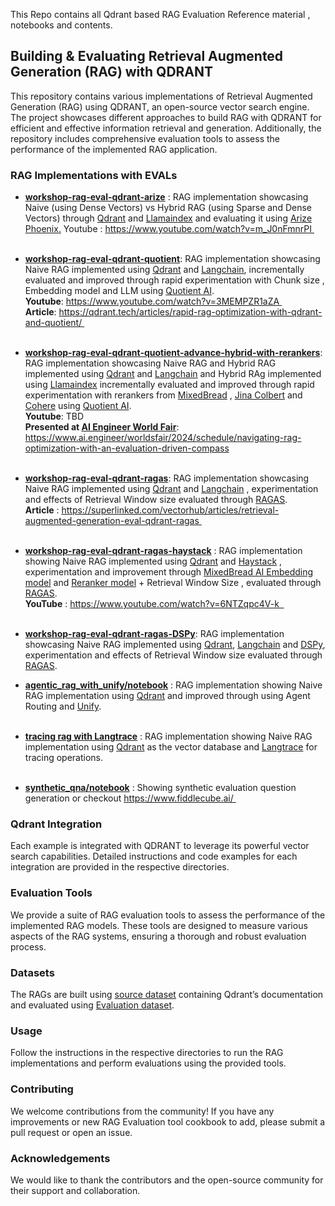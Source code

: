 This Repo contains all Qdrant based RAG Evaluation Reference material , notebooks and contents.
## Building & Evaluating Retrieval Augmented Generation (RAG) with QDRANT

This repository contains various implementations of Retrieval Augmented Generation (RAG) using QDRANT, an open-source vector search engine. The project showcases different approaches to build RAG with QDRANT for efficient and effective information retrieval and generation. Additionally, the repository includes comprehensive evaluation tools to assess the performance of the implemented RAG application.

### RAG Implementations with EVALs

- **[workshop-rag-eval-qdrant-arize](https://github.com/qdrant/qdrant-rag-eval/tree/master/workshop-rag-eval-qdrant-arize)** : RAG implementation showcasing Naive (using Dense Vectors) vs Hybrid RAG (using Sparse and Dense Vectors) through [Qdrant](https://qdrant.tech/) and [Llamaindex](https://www.llamaindex.ai/) and evaluating it using [Arize Phoenix.](https://phoenix.arize.com/) Youtube : https://www.youtube.com/watch?v=m_J0nFmnrPI <br/><br/>

- **[workshop-rag-eval-qdrant-quotient](https://github.com/qdrant/qdrant-rag-eval/tree/master/workshop-rag-eval-qdrant-quotient)**: RAG implementation showcasing Naive RAG implemented using [Qdrant](https://qdrant.tech/) and [Langchain](https://www.langchain.com/), incrementally evaluated and improved through rapid experimentation with Chunk size , Embedding model and LLM using [Quotient AI](https://www.quotientai.co/). <br/>
**Youtube**: https://www.youtube.com/watch?v=3MEMPZR1aZA <br>
**Article**: https://qdrant.tech/articles/rapid-rag-optimization-with-qdrant-and-quotient/ <br/><br/>

- **[workshop-rag-eval-qdrant-quotient-advance-hybrid-with-rerankers](https://github.com/qdrant/qdrant-rag-eval/blob/master/workshop-rag-eval-qdrant-quotient/notebook/quotient_qdrant_rag_eval_with_reranker.ipynb)**: RAG implementation showcasing Naive RAG and Hybrid RAG implemented using [Qdrant](https://qdrant.tech/) and [Langchain](https://www.langchain.com/) and Hybrid RAg implemented using [Llamaindex](https://www.llamaindex.ai/) incrementally evaluated and improved through rapid experimentation with rerankers from [MixedBread](https://www.mixedbread.ai/blog/mxbai-rerank-v1) , [Jina Colbert](https://huggingface.co/jinaai/jina-colbert-v1-en) and [Cohere](https://cohere.com/blog/rerank-3) using [Quotient AI](https://www.quotientai.co/). <br/>
**Youtube**: TBD <br>
**Presented at [AI Engineer World Fair](https://www.ai.engineer/worldsfair)**: https://www.ai.engineer/worldsfair/2024/schedule/navigating-rag-optimization-with-an-evaluation-driven-compass <br/><br/>

- **[workshop-rag-eval-qdrant-ragas](https://github.com/qdrant/qdrant-rag-eval/tree/master/workshop-rag-eval-qdrant-ragas)**:  RAG implementation showcasing Naive RAG implemented using [Qdrant](https://qdrant.tech/) and [Langchain](https://www.langchain.com/) , experimentation and effects of Retrieval Window size evaluated through [RAGAS](https://docs.ragas.io/en/latest/index.html). <br/>
**Article** : https://superlinked.com/vectorhub/articles/retrieval-augmented-generation-eval-qdrant-ragas <br/><br/>

- **[workshop-rag-eval-qdrant-ragas-haystack](https://github.com/qdrant/qdrant-rag-eval/tree/master/workshop-rag-eval-qdrant-ragas-haystack)** :  RAG implementation showing Naive RAG implemented using [Qdrant](https://qdrant.tech/) and [Haystack](https://docs.haystack.deepset.ai/docs/ragasevaluator) , experimentation and improvement through [MixedBread AI Embedding model](https://www.mixedbread.ai/blog/mxbai-embed-large-v1)  and [Reranker model](https://huggingface.co/mixedbread-ai/mxbai-rerank-large-v1) + Retrieval Window Size , evaluated through [RAGAS](https://docs.ragas.io/en/latest/index.html). <br/>
**YouTube** : https://www.youtube.com/watch?v=6NTZqpc4V-k  <br/><br/>

- **[workshop-rag-eval-qdrant-ragas-DSPy](https://github.com/qdrant/qdrant-rag-eval/blob/master/workshop-rag-eval-qdrant-ragas/notebook/naive_rag_eval_qdrant_ragas-with-dspy.ipynb)**:  RAG implementation showcasing Naive RAG implemented using [Qdrant](https://qdrant.tech/), [Langchain](https://www.langchain.com/) and [DSPy](https://github.com/stanfordnlp/dspy), experimentation and effects of Retrieval Window size evaluated through [RAGAS](https://docs.ragas.io/en/latest/index.html). <br/>

- **[agentic_rag_with_unify/notebook](https://github.com/qdrant/qdrant-rag-eval/tree/master/agentic_rag_with_unify)** :  RAG implementation showing Naive RAG implementation using [Qdrant](https://qdrant.tech/) and improved through using Agent Routing and [Unify](https://unify.ai/).  <br/><br/>

- **[tracing rag with Langtrace](https://github.com/qdrant/qdrant-rag-eval/tree/master/rag-tracing-with-qdrant-langtrace)** :  RAG implementation showing Naive RAG implementation using [Qdrant](https://qdrant.tech/) as the vector database and [Langtrace](https://langtrace.ai/) for tracing operations.<br/><br/> 

- **[synthetic_qna/notebook](https://github.com/qdrant/qdrant-rag-eval/tree/master/synthetic_qna)** : Showing synthetic evaluation question generation or checkout https://www.fiddlecube.ai/ 

### Qdrant Integration
Each example is integrated with QDRANT to leverage its powerful vector search capabilities. Detailed instructions and code examples for each integration are provided in the respective directories.

### Evaluation Tools

We provide a suite of RAG evaluation tools to assess the performance of the implemented RAG models. These tools are designed to measure various aspects of the RAG systems, ensuring a thorough and robust evaluation process. 

### Datasets

The RAGs are built using [source dataset](https://huggingface.co/datasets/atitaarora/qdrant_doc) containing Qdrant’s documentation and evaluated using [Evaluation dataset](https://huggingface.co/datasets/atitaarora/qdrant_doc_qna).

### Usage

Follow the instructions in the respective directories to run the RAG implementations and perform evaluations using the provided tools.

### Contributing

We welcome contributions from the community! If you have any improvements or new RAG Evaluation tool cookbook to add, please submit a pull request or open an issue.


### Acknowledgements

We would like to thank the contributors and the open-source community for their support and collaboration.


